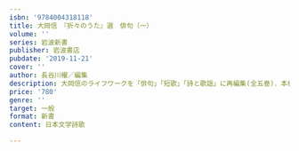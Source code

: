 ```yaml
---
isbn: '9784004318118'
title: 大岡信　『折々のうた』選　俳句（一）
volume: ''
series: 岩波新書
publisher: 岩波書店
pubdate: '2019-11-21'
cover: ''
author: 長谷川櫂／編集
description: 大岡信のライフワークを「俳句」「短歌」「詩と歌謡」に再編集(全五巻)．本巻は古典主義俳句を収録する．
price: '780'
genre: ''
target: 一般
format: 新書
content: 日本文学詩歌

---
```


